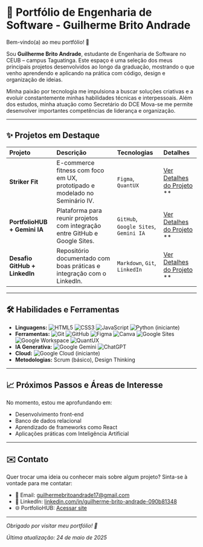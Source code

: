 # 🚀 Portfólio de Engenharia de Software - Guilherme Brito Andrade

Bem-vindo(a) ao meu portfólio! 👋

Sou **Guilherme Brito Andrade**, estudante de Engenharia de Software no CEUB – campus Taguatinga. Este espaço é uma seleção dos meus principais projetos desenvolvidos ao longo da graduação, mostrando o que venho aprendendo e aplicando na prática com código, design e organização de ideias.

Minha paixão por tecnologia me impulsiona a buscar soluções criativas e a evoluir constantemente minhas habilidades técnicas e interpessoais. Além dos estudos, minha atuação como Secretário do DCE Mova-se me permite desenvolver importantes competências de liderança e organização.

---

## ✨ Projetos em Destaque

| Projeto | Descrição | Tecnologias | Detalhes |
| :-------- | :-------------------------------------------------------------------------------------------------------------------------------------------------------------------------------------- | :--------------------- | :---------------------------------------------------------------------------------------------------------------------------------------------------------------------------------------------------------------------------------------------------------------------------------------------------------------- |
| **Striker Fit** | E-commerce fitness com foco em UX, prototipado e modelado no Seminário IV. | `Figma`, `QuantUX` | [Ver Detalhes do Projeto](projetos/striker-fit/README.md) **|** [Ver Protótipo Interativo](https://app.quant-ux.com/#/test.html?h=a2aa10aKeoYoqOwGIJBUk2P2m74rOOkN6y6KR4mT7CCPYWu0o3p8gDVD0zNe&ln=en) **|** [Ver Telas de Design](https://app.quant-ux.com/#/share.html?h=a2aa10aKeoYoqOwGIJBUk2P2m74rOOkN6y6KR4mT7CCPYWu0o3p8gDVD0zNe) |
| **PortfolioHUB + Gemini IA** | Plataforma para reunir projetos com integração entre GitHub e Google Sites. | `GitHub`, `Google Sites`, `Gemini IA` | [Ver Detalhes do Projeto](projetos/portfoliohub-gemini/README.md) **|** [Acessar Site Online](https://sites.google.com/d/1cBUXimGSskmwRGhS2yEpG6-Ajrwk6KY-/p/1qAIl1CSAzD4zXd2AQy1vRDhWe_y5mare/edit) |
| **Desafio GitHub + LinkedIn** | Repositório documentado com boas práticas e integração com o LinkedIn. | `Markdown`, `Git`, `LinkedIn` | [Ver Detalhes do Projeto](projetos/desafio-github-linkedin/README.md) **|** [Acessar Documento](https://docs.google.com/document/d/15bAKn_zEYCXfNZyC9cGMRPbbBRxHaW5Ia9-mzNaMNbY/edit?usp=sharing) |

---

## 🛠️ Habilidades e Ferramentas

* **Linguagens:** ![HTML5](https://img.shields.io/badge/html5-%23E34F26.svg?style=for-the-badge&logo=html5&logoColor=white) ![CSS3](https://img.shields.io/badge/css3-%231572B6.svg?style=for-the-badge&logo=css3&logoColor=white) ![JavaScript](https://img.shields.io/badge/javascript-%23323330.svg?style=for-the-badge&logo=javascript&logoColor=%23F7DF1E) ![Python](https://img.shields.io/badge/python-3670A0?style=for-the-badge&logo=python&logoColor=ffdd54) (iniciante)
* **Ferramentas:** ![Git](https://img.shields.io/badge/git-%23F05033.svg?style=for-the-badge&logo=git&logoColor=white) ![GitHub](https://img.shields.io/badge/github-%23121011.svg?style=for-the-badge&logo=github&logoColor=white) ![Figma](https://img.shields.io/badge/figma-%23F24E1E.svg?style=for-the-badge&logo=figma&logoColor=white) ![Canva](https://img.shields.io/badge/Canva-%2300C4CC.svg?style=for-the-badge&logo=Canva&logoColor=white) ![Google Sites](https://img.shields.io/badge/Google%20Sites-4285F4?style=for-the-badge&logo=googlesites&logoColor=white) ![Google Workspace](https://img.shields.io/badge/Google%20Workspace-4285F4?style=for-the-badge&logo=google&logoColor=white) ![QuantUX](https://img.shields.io/badge/QuantUX-50346B?style=for-the-badge&logoColor=white)
* **IA Generativa:** ![Google Gemini](https://img.shields.io/badge/Google%20Gemini-4285F4?style=for-the-badge&logo=google&logoColor=white) ![ChatGPT](https://img.shields.io/badge/ChatGPT-74aa9c?style=for-the-badge&logo=openai&logoColor=white)
* **Cloud:** ![Google Cloud](https://img.shields.io/badge/GoogleCloud-%234285F4.svg?style=for-the-badge&logo=google-cloud&logoColor=white) (iniciante)
* **Metodologias:** Scrum (básico), Design Thinking

---

## 📈 Próximos Passos e Áreas de Interesse

No momento, estou me aprofundando em:

* Desenvolvimento front-end
* Banco de dados relacional
* Aprendizado de frameworks como React
* Aplicações práticas com Inteligência Artificial

---

## ✉️ Contato

Quer trocar uma ideia ou conhecer mais sobre algum projeto? Sinta-se à vontade para me contatar:

* 📧 Email: [guilhermebritoandrade17@gmail.com](mailto:guilhermebritoandrade17@gmail.com)
* 💼 LinkedIn: [linkedin.com/in/guilherme-brito-andrade-090b81348](https://www.linkedin.com/in/guilherme-brito-andrade-090b81348/)
* 🌐 PortfolioHUB: [Acessar site](https://sites.google.com/d/1cBUXimGSskmwRGhS2yEpG6-Ajrwk6KY-/p/1qAI1CSAzD4zXd2AQy1vRDhWe_y5mare/edit)

---

_Obrigado por visitar meu portfólio! 🚀_

_Última atualização: 24 de maio de 2025_
